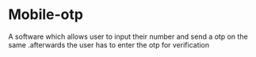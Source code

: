 # Mobile-otp
 A software which allows user to input their number and send a otp on the same .afterwards the user has to enter the otp for verification
